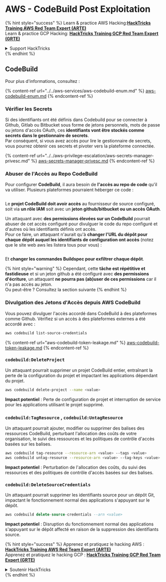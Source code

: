 # AWS - CodeBuild Post Exploitation

{% hint style="success" %}
Learn & practice AWS Hacking:<img src="../../../../.gitbook/assets/image (1) (1) (1) (1).png" alt="" data-size="line">[**HackTricks Training AWS Red Team Expert (ARTE)**](https://training.hacktricks.xyz/courses/arte)<img src="../../../../.gitbook/assets/image (1) (1) (1) (1).png" alt="" data-size="line">\
Learn & practice GCP Hacking: <img src="../../../../.gitbook/assets/image (2) (1).png" alt="" data-size="line">[**HackTricks Training GCP Red Team Expert (GRTE)**<img src="../../../../.gitbook/assets/image (2) (1).png" alt="" data-size="line">](https://training.hacktricks.xyz/courses/grte)

<details>

<summary>Support HackTricks</summary>

* Check the [**subscription plans**](https://github.com/sponsors/carlospolop)!
* **Join the** 💬 [**Discord group**](https://discord.gg/hRep4RUj7f) or the [**telegram group**](https://t.me/peass) or **follow** us on **Twitter** 🐦 [**@hacktricks\_live**](https://twitter.com/hacktricks_live)**.**
* **Share hacking tricks by submitting PRs to the** [**HackTricks**](https://github.com/carlospolop/hacktricks) and [**HackTricks Cloud**](https://github.com/carlospolop/hacktricks-cloud) github repos.

</details>
{% endhint %}

## CodeBuild

Pour plus d'informations, consultez :

{% content-ref url="../../aws-services/aws-codebuild-enum.md" %}
[aws-codebuild-enum.md](../../aws-services/aws-codebuild-enum.md)
{% endcontent-ref %}

### Vérifier les Secrets

Si des identifiants ont été définis dans Codebuild pour se connecter à Github, Gitlab ou Bitbucket sous forme de jetons personnels, mots de passe ou jetons d'accès OAuth, ces **identifiants vont être stockés comme secrets dans le gestionnaire de secrets**.\
Par conséquent, si vous avez accès pour lire le gestionnaire de secrets, vous pourrez obtenir ces secrets et pivoter vers la plateforme connectée.

{% content-ref url="../../aws-privilege-escalation/aws-secrets-manager-privesc.md" %}
[aws-secrets-manager-privesc.md](../../aws-privilege-escalation/aws-secrets-manager-privesc.md)
{% endcontent-ref %}

### Abuser de l'Accès au Repo CodeBuild

Pour configurer **CodeBuild**, il aura besoin de **l'accès au repo de code** qu'il va utiliser. Plusieurs plateformes pourraient héberger ce code :

<figure><img src="../../../../.gitbook/assets/image (96).png" alt=""><figcaption></figcaption></figure>

Le **projet CodeBuild doit avoir accès** au fournisseur de source configuré, soit via **un rôle IAM** soit avec un **jeton github/bitbucket ou un accès OAuth**.

Un attaquant avec **des permissions élevées sur un CodeBuild** pourrait abuser de cet accès configuré pour divulguer le code du repo configuré et d'autres où les identifiants définis ont accès.\
Pour ce faire, un attaquant n'aurait qu'à **changer l'URL du dépôt pour chaque dépôt auquel les identifiants de configuration ont accès** (notez que le site web aws les listera tous pour vous) :

<figure><img src="../../../../.gitbook/assets/image (107).png" alt=""><figcaption></figcaption></figure>

Et **changer les commandes Buildspec pour exfiltrer chaque dépôt**.

{% hint style="warning" %}
Cependant, cette **tâche est répétitive et fastidieuse** et si un jeton github a été configuré avec **des permissions d'écriture**, un attaquant **ne pourra pas (ab)user de ces permissions** car il n'a pas accès au jeton.\
Ou peut-être ? Consultez la section suivante
{% endhint %}

### Divulgation des Jetons d'Accès depuis AWS CodeBuild

Vous pouvez divulguer l'accès accordé dans CodeBuild à des plateformes comme Github. Vérifiez si un accès à des plateformes externes a été accordé avec :
```bash
aws codebuild list-source-credentials
```
{% content-ref url="aws-codebuild-token-leakage.md" %}
[aws-codebuild-token-leakage.md](aws-codebuild-token-leakage.md)
{% endcontent-ref %}

### `codebuild:DeleteProject`

Un attaquant pourrait supprimer un projet CodeBuild entier, entraînant la perte de la configuration du projet et impactant les applications dépendant du projet.
```bash
aws codebuild delete-project --name <value>
```
**Impact potentiel** : Perte de configuration de projet et interruption de service pour les applications utilisant le projet supprimé.

### `codebuild:TagResource` , `codebuild:UntagResource`

Un attaquant pourrait ajouter, modifier ou supprimer des balises des ressources CodeBuild, perturbant l'allocation des coûts de votre organisation, le suivi des ressources et les politiques de contrôle d'accès basées sur les balises.
```bash
aws codebuild tag-resource --resource-arn <value> --tags <value>
aws codebuild untag-resource --resource-arn <value> --tag-keys <value>
```
**Impact potentiel** : Perturbation de l'allocation des coûts, du suivi des ressources et des politiques de contrôle d'accès basées sur des balises.

### `codebuild:DeleteSourceCredentials`

Un attaquant pourrait supprimer les identifiants source pour un dépôt Git, impactant le fonctionnement normal des applications s'appuyant sur le dépôt.
```sql
aws codebuild delete-source-credentials --arn <value>
```
**Impact potentiel** : Disruption du fonctionnement normal des applications s'appuyant sur le dépôt affecté en raison de la suppression des identifiants source.

{% hint style="success" %}
Apprenez et pratiquez le hacking AWS :<img src="../../../../.gitbook/assets/image (1) (1) (1) (1).png" alt="" data-size="line">[**HackTricks Training AWS Red Team Expert (ARTE)**](https://training.hacktricks.xyz/courses/arte)<img src="../../../../.gitbook/assets/image (1) (1) (1) (1).png" alt="" data-size="line">\
Apprenez et pratiquez le hacking GCP : <img src="../../../../.gitbook/assets/image (2) (1).png" alt="" data-size="line">[**HackTricks Training GCP Red Team Expert (GRTE)**<img src="../../../../.gitbook/assets/image (2) (1).png" alt="" data-size="line">](https://training.hacktricks.xyz/courses/grte)

<details>

<summary>Soutenir HackTricks</summary>

* Consultez les [**plans d'abonnement**](https://github.com/sponsors/carlospolop) !
* **Rejoignez le** 💬 [**groupe Discord**](https://discord.gg/hRep4RUj7f) ou le [**groupe telegram**](https://t.me/peass) ou **suivez-nous sur** **Twitter** 🐦 [**@hacktricks\_live**](https://twitter.com/hacktricks_live)**.**
* **Partagez des astuces de hacking en soumettant des PR aux** [**HackTricks**](https://github.com/carlospolop/hacktricks) et [**HackTricks Cloud**](https://github.com/carlospolop/hacktricks-cloud) dépôts github.

</details>
{% endhint %}
